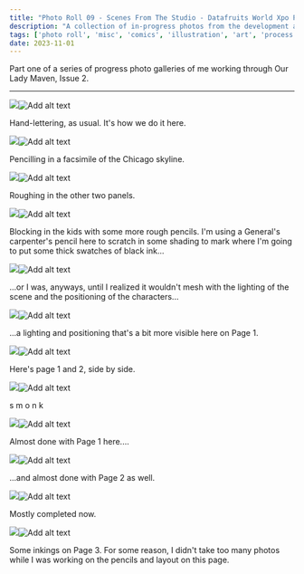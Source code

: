 ```yaml
---
title: "Photo Roll 09 - Scenes From The Studio - Datafruits World Xpo Poster"
description: "A collection of in-progress photos from the development and illustration process for the first three pages of Our Lady Maven." 
tags: ['photo roll', 'misc', 'comics', 'illustration', 'art', 'process', 'the garden']
date: 2023-11-01
---
```


Part one of a series of progress photo galleries of me working through Our Lady Maven, Issue 2.

<hr/>


<div class="floatcenter caption">
  <p><img tabindex=1 src="/photo/009/01.jpg" /><span class="f"><img src="/photo/009/01.jpg" alt="Add alt text"/></span></p>
  <p> Hand-lettering, as usual. It's how we do it here. </p>
</div>
<div class="floatcenter caption">
  <p><img tabindex=1 src="/photo/009/02.jpg" /><span class="f"><img src="/photo/009/02.jpg" alt="Add alt text"/></span></p>
  <p> Pencilling in a facsimile of the Chicago skyline. </a> </p>
</div>
<div class="floatcenter caption">
  <p><img tabindex=1 src="/photo/009/03.jpg" /><span class="f"><img src="/photo/009/03.jpg" alt="Add alt text"/></span></p>
  <p> Roughing in the other two panels. </p>
</div>
<div class="floatcenter caption">
  <p><img tabindex=1 src="/photo/009/04.jpg" /><span class="f"><img src="/photo/009/04.jpg" alt="Add alt text"/></span></p>
  <p> Blocking in the kids with some more rough pencils. I'm using a General's carpenter's pencil here to scratch in some shading to mark where I'm going to put some thick swatches of black ink... </a></p>
</div>
<div class="floatcenter caption">
  <p><img tabindex=1 src="/photo/009/05.jpg" /><span class="f"><img src="/photo/009/05.jpg" alt="Add alt text"/></span></p>
  <p> ...or I was, anyways, until I realized it wouldn't mesh with the lighting of the scene and the positioning of the characters... </a> </p>
</div>
<div class="floatcenter caption">
  <p><img tabindex=1 src="/photo/009/06.jpg" /><span class="f"><img src="/photo/009/06.jpg" alt="Add alt text"/></span></p>
  <p> ...a lighting and positioning that's a bit more visible here on Page 1. </p>
</div>
<div class="floatcenter caption">
  <p><img tabindex=1 src="/photo/009/07.jpg" /><span class="f"><img src="/photo/009/07.jpg" alt="Add alt text"/></span></p>
  <p> Here's page 1 and 2, side by side. </p>
</div>
<div class="floatcenter caption">
  <p><img tabindex=1 src="/photo/009/08.jpg" /><span class="f"><img src="/photo/009/08.jpg" alt="Add alt text"/></span></p>
  <p> s m o n k </p>
</div>
<div class="floatcenter caption">
  <p><img tabindex=1 src="/photo/009/09.jpg" /><span class="f"><img src="/photo/009/09.jpg" alt="Add alt text"/></span></p>
  <p> Almost done with Page 1 here....  </p>
</div>
<div class="floatcenter caption">
  <p><img tabindex=1 src="/photo/009/10.jpg" /><span class="f"><img src="/photo/009/10.jpg" alt="Add alt text"/></span></p>
  <p> ...and almost done with Page 2 as well. </p>
</div>
<div class="floatcenter caption">
  <p><img tabindex=1 src="/photo/009/11.jpg" /><span class="f"><img src="/photo/009/11.jpg" alt="Add alt text"/></span></p>
  <p> Mostly completed now. </p>
</div>
<div class="floatcenter caption">
  <p><img tabindex=1 src="/photo/009/12.jpg" /><span class="f"><img src="/photo/009/12.jpg" alt="Add alt text"/></span></p>
  <p> Some inkings on Page 3. For some reason, I didn't take too many photos while I was working on the pencils and layout on this page. </p>
</div>
